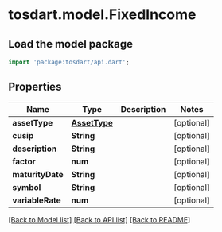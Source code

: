 # tosdart.model.FixedIncome

## Load the model package
```dart
import 'package:tosdart/api.dart';
```

## Properties
Name | Type | Description | Notes
------------ | ------------- | ------------- | -------------
**assetType** | [**AssetType**](AssetType.md) |  | [optional] 
**cusip** | **String** |  | [optional] 
**description** | **String** |  | [optional] 
**factor** | **num** |  | [optional] 
**maturityDate** | **String** |  | [optional] 
**symbol** | **String** |  | [optional] 
**variableRate** | **num** |  | [optional] 

[[Back to Model list]](../README.md#documentation-for-models) [[Back to API list]](../README.md#documentation-for-api-endpoints) [[Back to README]](../README.md)


